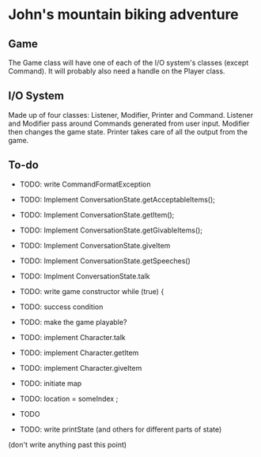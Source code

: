 John's mountain biking adventure
================================

Game
----

The Game class will have one of each of the I/O system's classes (except Command). It will probably also need a handle on the Player class.

I/O System
----------

Made up of four classes: Listener, Modifier, Printer and Command. Listener and Modifier pass around Commands generated from user input. Modifier then changes the game state. Printer takes care of all the output from the game.

To-do
-----


* TODO: write CommandFormatException 

* TODO: Implement ConversationState.getAcceptableItems(); 

* TODO: Implement ConversationState.getItem(); 

* TODO: Implement ConversationState.getGivableItems(); 

* TODO: Implement ConversationState.giveItem 

* TODO: Implement ConversationState.getSpeeches() 

* TODO: Implment ConversationState.talk 

* TODO: write game constructor while (true) { 

* TODO: success condition 

* TODO: make the game playable? 

* TODO: implement Character.talk 

* TODO: implement Character.getItem 

* TODO: implement Character.giveItem 

* TODO: initiate map 

* TODO: location = someIndex ; 

* TODO 

* TODO: write printState (and others for different parts of state)

(don't write anything past this point)
